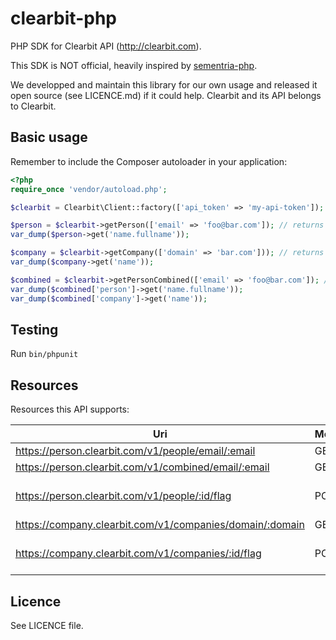 # clearbit-php

PHP SDK for Clearbit API (http://clearbit.com).

This SDK is NOT official, heavily inspired by [sementria-php](https://github.com/Wisembly/sementria-php).

We developped and maintain this library for our own usage and released it open
source (see LICENCE.md) if it could help.
Clearbit and its API belongs to Clearbit.

## Basic usage

Remember to include the Composer autoloader in your application:

```php
<?php
require_once 'vendor/autoload.php';

$clearbit = Clearbit\Client::factory(['api_token' => 'my-api-token']);

$person = $clearbit->getPerson(['email' => 'foo@bar.com']); // returns a Clearbit/Person instance
var_dump($person->get('name.fullname'));

$company = $clearbit->getCompany(['domain' => 'bar.com'])); // returns a Clearbit/Company instance
var_dump($company->get('name'));

$combined = $clearbit->getPersonCombined(['email' => 'foo@bar.com']); // returns an array ['person' => Clearbit/Person, 'company' => Clearbit/Company]
var_dump($combined['person']->get('name.fullname'));
var_dump($combined['company']->get('name'));
```

## Testing

Run `bin/phpunit`


## Resources

Resources this API supports:

| Uri                                                       | Methods   | Comments          |
| --------------------------------------------------------- | --------- | ---------         |
| https://person.clearbit.com/v1/people/email/:email        | GET       |                   |
| https://person.clearbit.com/v1/combined/email/:email      | GET       |                   |
| https://person.clearbit.com/v1/people/:id/flag            | POST      | /!\ untested yet  |
| https://company.clearbit.com/v1/companies/domain/:domain  | GET       |                   |
| https://company.clearbit.com/v1/companies/:id/flag        | POST      | /!\ untested yet  |

## Licence

See LICENCE file.
